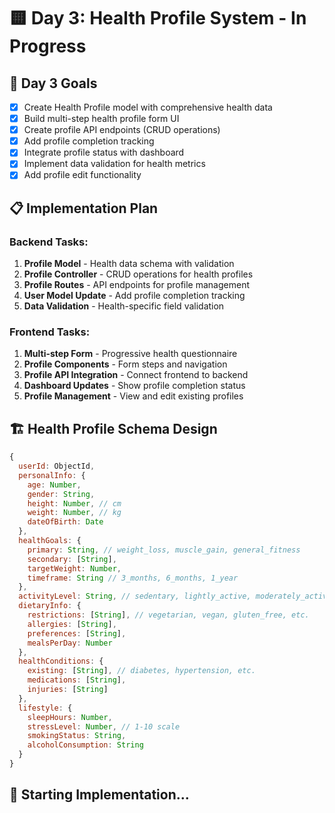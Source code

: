 # 🟨 Day 3: Health Profile System - In Progress

## 🎯 **Day 3 Goals**
- [x] Create Health Profile model with comprehensive health data
- [x] Build multi-step health profile form UI
- [x] Create profile API endpoints (CRUD operations)
- [x] Add profile completion tracking
- [x] Integrate profile status with dashboard
- [x] Implement data validation for health metrics
- [x] Add profile edit functionality

## 📋 **Implementation Plan**

### **Backend Tasks:**
1. **Profile Model** - Health data schema with validation
2. **Profile Controller** - CRUD operations for health profiles
3. **Profile Routes** - API endpoints for profile management
4. **User Model Update** - Add profile completion tracking
5. **Data Validation** - Health-specific field validation

### **Frontend Tasks:**
1. **Multi-step Form** - Progressive health questionnaire
2. **Profile Components** - Form steps and navigation
3. **Profile API Integration** - Connect frontend to backend
4. **Dashboard Updates** - Show profile completion status
5. **Profile Management** - View and edit existing profiles

## 🏗️ **Health Profile Schema Design**
```javascript
{
  userId: ObjectId,
  personalInfo: {
    age: Number,
    gender: String,
    height: Number, // cm
    weight: Number, // kg
    dateOfBirth: Date
  },
  healthGoals: {
    primary: String, // weight_loss, muscle_gain, general_fitness
    secondary: [String],
    targetWeight: Number,
    timeframe: String // 3_months, 6_months, 1_year
  },
  activityLevel: String, // sedentary, lightly_active, moderately_active, very_active
  dietaryInfo: {
    restrictions: [String], // vegetarian, vegan, gluten_free, etc.
    allergies: [String],
    preferences: [String],
    mealsPerDay: Number
  },
  healthConditions: {
    existing: [String], // diabetes, hypertension, etc.
    medications: [String],
    injuries: [String]
  },
  lifestyle: {
    sleepHours: Number,
    stressLevel: Number, // 1-10 scale
    smokingStatus: String,
    alcoholConsumption: String
  }
}
```

## 🚀 **Starting Implementation...**

